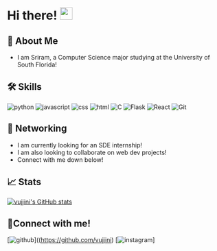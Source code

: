 # Hi there! <img src="https://media.giphy.com/media/hvRJCLFzcasrR4ia7z/giphy.gif" width="29px" height="29px">

## 🚀 About Me

- I am Sriram, a Computer Science major studying at the University of South Florida! 

## 🛠️ Skills

 <!--- feel free to add your own badges and skills. Google https://img.shields.io/badge/SKILL-NAME-000000?style=for-the-badge&logo=SKILL-NAME&logoColor=white) for badges -->
 
![python](https://img.shields.io/badge/Python-000000?style=for-the-badge&logo=python&logoColor=white)
![javascript](https://img.shields.io/badge/JavaScript-000000?style=for-the-badge&logo=javascript&logoColor=F7DF1E)
![css](https://img.shields.io/badge/CSS3-000000?style=for-the-badge&logo=css3&logoColor=white)
![html](https://img.shields.io/badge/HTML5-000000?style=for-the-badge&logo=html5&logoColor=white)
![C](https://img.shields.io/badge/C-000000?style=for-the-badge&logo=C&logoColor=white)
![Flask](https://img.shields.io/badge/flask-000000?style=for-the-badge&logo=flask&logoColor=white)
![React](https://img.shields.io/badge/react-000000?style=for-the-badge&logo=react&logoColor=white)
![Git](https://img.shields.io/badge/Git-000000?style=for-the-badge&logo=git&logoColor=white)

## 📝 Networking
- I am currently looking for an SDE internship!
- I am also looking to collaborate on web dev projects!
- Connect with me down below!

## 📈 Stats
[![vujjini's GitHub stats](https://github-readme-stats.vercel.app/api?username=vujjini)](https://github.com/vujjini/github-readme-stats)

## 🔗Connect with me!
[![github](https://img.shields.io/badge/GitHub-000000?style=for-the-badge&logo=GitHub&logoColor=white)]((https://github.com/vujjini)
[![instagram](https://img.shields.io/badge/Instagram-000000?style=for-the-badge&logo=Instagram&logoColor=pink)]<!---((https://www.instagram.com/sriram___007)-->
<!-- [![linked-in](https://img.shields.io/badge/LinkedIn-000000?style=for-the-badge&logo=LinkedIn&logoColor=blue)]<!---((https://www.linkedin.com/in/LINKEDIN)-->
<!-- [![twitter](https://img.shields.io/badge/Twitter-000000?style=for-the-badge&logo=Twitter&logoColor=blue)]-((https://twitter.com/) -->
